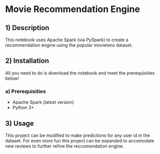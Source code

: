 # Movie Recommendation Engine

## 1) Description
This notebook uses Apache Spark (via PySpark) to create a recommendation engine using the popular movielens dataset.

## 2) Installation
All you need to do is download the notebook and meet the prerequisities below!

### a) Prerequisities
- Apache Spark (latest version)
- Python 3+

## 3) Usage
This project can be modified to make predictions for any user id in the dataset. For even more fun this project can be expanded to accomodate new reviews to further refine the reccomendation engine.
